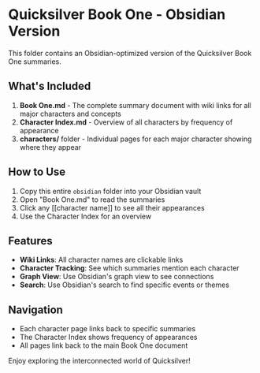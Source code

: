 # Quicksilver Book One - Obsidian Version

This folder contains an Obsidian-optimized version of the Quicksilver Book One summaries.

## What's Included

1. **Book One.md** - The complete summary document with wiki links for all major characters and concepts
2. **Character Index.md** - Overview of all characters by frequency of appearance
3. **characters/** folder - Individual pages for each major character showing where they appear

## How to Use

1. Copy this entire `obsidian` folder into your Obsidian vault
2. Open "Book One.md" to read the summaries
3. Click any [[character name]] to see all their appearances
4. Use the Character Index for an overview

## Features

- **Wiki Links**: All character names are clickable links
- **Character Tracking**: See which summaries mention each character
- **Graph View**: Use Obsidian's graph view to see connections
- **Search**: Use Obsidian's search to find specific events or themes

## Navigation

- Each character page links back to specific summaries
- The Character Index shows frequency of appearances
- All pages link back to the main Book One document

Enjoy exploring the interconnected world of Quicksilver!